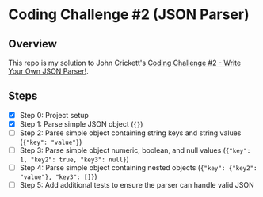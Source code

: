# Coding Challenge #2 (JSON Parser)

## Overview

This repo is my solution to John Crickett's [Coding Challenge #2 - Write Your Own JSON Parser!](https://codingchallenges.fyi/challenges/challenge-json-parser).

## Steps

- [x] Step 0: Project setup
- [x] Step 1: Parse simple JSON object (`{}`)
- [ ] Step 2: Parse simple object containing string keys and string values (`{"key": "value"}`)
- [ ] Step 3: Parse simple object numeric, boolean, and null values (`{"key": 1, "key2": true, "key3": null}`)
- [ ] Step 4: Parse simple object containing nested objects (`{"key": {"key2": "value"}, "key3": []}`)
- [ ] Step 5: Add additional tests to ensure the parser can handle valid JSON

